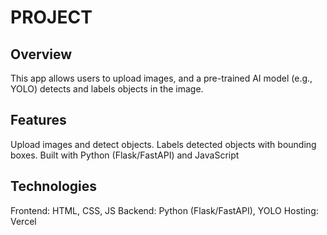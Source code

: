 # PROJECT

## Overview
This app allows users to upload images, and a pre-trained AI model (e.g., YOLO) detects and labels objects in the image.

## Features
Upload images and detect objects.
Labels detected objects with bounding boxes.
Built with Python (Flask/FastAPI) and JavaScript 

## Technologies
Frontend: HTML, CSS, JS 
Backend: Python (Flask/FastAPI), YOLO 
Hosting: Vercel 
